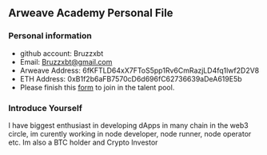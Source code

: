 ## Arweave Academy Personal File

### Personal information

- github account: Bruzzxbt
- Email: Bruzzxbt@gmail.com
- Arweave Address: 6fKFTLD64xX7FToS5pp1Rv6CmRazjLD4fq1lwf2D2V8
- ETH Address: 0xB1f2b6aFB7570cD6d696fC62736639aDeA619E5b
- Please finish this [form](https://docs.google.com/forms/d/e/1FAIpQLSfWA5fIIcBgmRppm3jNz5vmf9Mai_QMVil-2pO4r7YKn_Zhtw/viewform?usp=sf_link) to join in the talent pool.

### Introduce Yourself
 I have biggest enthusiast in developing dApps in many chain in the web3 circle, im curently working in node developer, node runner, node operator etc. Im also a BTC holder and Crypto Investor
